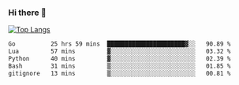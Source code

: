 ### Hi there 👋

<!--
**3Xpl0it3r/3Xpl0it3r** is a ✨ _special_ ✨ repository because its `README.md` (this file) appears on your GitHub profile.

Here are some ideas to get you started:

- 🔭 I’m currently working on ...
- 🌱 I’m currently learning ...
- 👯 I’m looking to collaborate on ...
- 🤔 I’m looking for help with ...
- 💬 Ask me about ...
- 📫 How to reach me: ...
- 😄 Pronouns: ...
- ⚡ Fun fact: ...
-->


[![Top Langs](https://github-readme-stats.vercel.app/api/top-langs/?username=3Xpl0it3r&layout=compact)](https://github.com/3Xpl0it3r/3Xpl0it3r)

<!--START_SECTION:waka-->

```txt
Go          25 hrs 59 mins  ██████████████████████▓░░   90.89 %
Lua         57 mins         ▓░░░░░░░░░░░░░░░░░░░░░░░░   03.32 %
Python      40 mins         ▓░░░░░░░░░░░░░░░░░░░░░░░░   02.39 %
Bash        31 mins         ▒░░░░░░░░░░░░░░░░░░░░░░░░   01.85 %
gitignore   13 mins         ▒░░░░░░░░░░░░░░░░░░░░░░░░   00.81 %
```

<!--END_SECTION:waka-->
